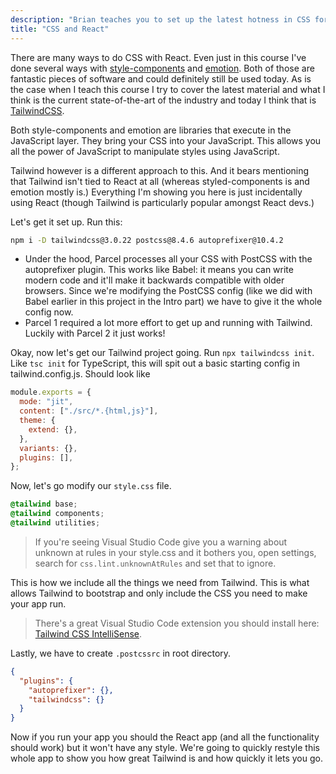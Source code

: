 ```yaml
---
description: "Brian teaches you to set up the latest hotness in CSS for large scale projects, Tailwind CSS."
title: "CSS and React"
---
```


There are many ways to do CSS with React. Even just in this course I've done several ways with [style-components][sc] and [emotion][emotion]. Both of those are fantastic pieces of software and could definitely still be used today. As is the case when I teach this course I try to cover the latest material and what I think is the current state-of-the-art of the industry and today I think that is [TailwindCSS][tailwind].

Both style-components and emotion are libraries that execute in the JavaScript layer. They bring your CSS into your JavaScript. This allows you all the power of JavaScript to manipulate styles using JavaScript.

Tailwind however is a different approach to this. And it bears mentioning that Tailwind isn't tied to React at all (whereas styled-components is and emotion mostly is.) Everything I'm showing you here is just incidentally using React (though Tailwind is particularly popular amongst React devs.)

Let's get it set up. Run this:

```bash
npm i -D tailwindcss@3.0.22 postcss@8.4.6 autoprefixer@10.4.2
```

- Under the hood, Parcel processes all your CSS with PostCSS with the autoprefixer plugin. This works like Babel: it means you can write modern code and it'll make it backwards compatible with older browsers. Since we're modifying the PostCSS config (like we did with Babel earlier in this project in the Intro part) we have to give it the whole config now.
- Parcel 1 required a lot more effort to get up and running with Tailwind. Luckily with Parcel 2 it just works!

Okay, now let's get our Tailwind project going. Run `npx tailwindcss init`. Like `tsc init` for TypeScript, this will spit out a basic starting config in tailwind.config.js. Should look like

```javascript
module.exports = {
  mode: "jit",
  content: ["./src/*.{html,js}"],
  theme: {
    extend: {},
  },
  variants: {},
  plugins: [],
};
```

Now, let's go modify our `style.css` file.

```css
@tailwind base;
@tailwind components;
@tailwind utilities;
```

> If you're seeing Visual Studio Code give you a warning about unknown at rules in your style.css and it bothers you, open settings, search for `css.lint.unknownAtRules` and set that to ignore.

This is how we include all the things we need from Tailwind. This is what allows Tailwind to bootstrap and only include the CSS you need to make your app run.

> There's a great Visual Studio Code extension you should install here: [Tailwind CSS IntelliSense][tw].

Lastly, we have to create `.postcssrc` in root directory.

```json
{
  "plugins": {
    "autoprefixer": {},
    "tailwindcss": {}
  }
}
```

Now if you run your app you should the React app (and all the functionality should work) but it won't have any style. We're going to quickly restyle this whole app to show you how great Tailwind is and how quickly it lets you go.

[tw]: https://marketplace.visualstudio.com/items?itemName=bradlc.vscode-tailwindcss
[sc]: https://btholt.github.io/complete-intro-to-react/
[emotion]: https://btholt.github.io/complete-intro-to-react-v5/emotion
[tailwind]: https://tailwindcss.com/docs

